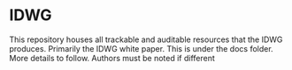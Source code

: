 # IDWG
This repository houses all trackable and auditable resources that the IDWG produces. Primarily the IDWG white paper. This is under the docs folder.
More details to follow.
Authors must be noted if different
